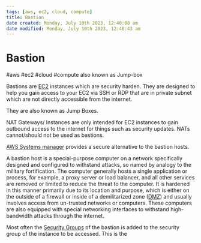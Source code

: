 ```yaml
---
tags: [aws, ec2, cloud, compute]
title: Bastion
date created: Monday, July 10th 2023, 12:40:08 am
date modified: Monday, July 10th 2023, 12:40:43 am
---
```

# Bastion
#aws #ec2 #cloud #compute 
also known as Jump-box

Bastions are [EC2](Cloud%20Computing/AWS/Compute/EC2.md) instances which are security harden. They are designed to help you gain access to your EC2 via SSH or RDP that are in private subnet which are not directly accessible from the internet.

They are also known as Jump Boxes.

NAT Gateways/ Instances are only intended for EC2 instances to gain outbound access to the internet for things such as security updates. NATs cannot/should not be used as bastions.

[AWS Systems manager](Cloud%20Computing/AWS/Application%20Integration/AWS%20Systems%20manager.md) provides a secure alternative to the bastion hosts.

A bastion host is a special-purpose computer on a network specifically designed and configured to withstand attacks, so named by analogy to the military fortification. The computer generally hosts a single application or process, for example, a proxy server or load balancer, and all other services are removed or limited to reduce the threat to the computer. It is hardened in this manner primarily due to its location and purpose, which is either on the outside of a firewall or inside of a demilitarized zone ([DMZ](Cyber%20Security/Cloud%20Security/DMZ.md)) and usually involves access from un-trusted networks or computers. These computers are also equipped with special networking interfaces to withstand high-bandwidth attacks through the internet.


Most often the [Security Groups](Cloud%20Computing/AWS/Networking/Security%20Groups.md) of the bastion is added to the security group of the instance to be accessed. This is the